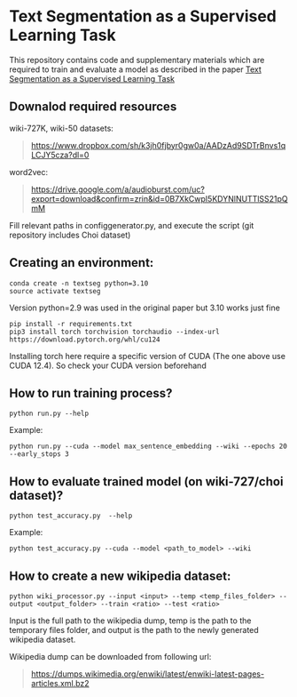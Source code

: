 # Text Segmentation as a Supervised Learning Task

This repository contains code and supplementary materials which are required to train and evaluate a model as described in the paper [Text Segmentation as a Supervised Learning Task](https://arxiv.org/abs/1803.09337)

## Downalod required resources

wiki-727K, wiki-50 datasets:

> https://www.dropbox.com/sh/k3jh0fjbyr0gw0a/AADzAd9SDTrBnvs1qLCJY5cza?dl=0

word2vec:

> https://drive.google.com/a/audioburst.com/uc?export=download&confirm=zrin&id=0B7XkCwpI5KDYNlNUTTlSS21pQmM

Fill relevant paths in configgenerator.py, and execute the script (git repository includes Choi dataset)

## Creating an environment:

    conda create -n textseg python=3.10
    source activate textseg

Version python=2.9 was used in the original paper but 3.10 works just fine

    pip install -r requirements.txt
    pip3 install torch torchvision torchaudio --index-url https://download.pytorch.org/whl/cu124

Installing torch here require a specific version of CUDA (The one above use CUDA 12.4). So check your CUDA version beforehand

## How to run training process?

    python run.py --help

Example:

    python run.py --cuda --model max_sentence_embedding --wiki --epochs 20 --early_stops 3

## How to evaluate trained model (on wiki-727/choi dataset)?

    python test_accuracy.py  --help

Example:

    python test_accuracy.py --cuda --model <path_to_model> --wiki

## How to create a new wikipedia dataset:

    python wiki_processor.py --input <input> --temp <temp_files_folder> --output <output_folder> --train <ratio> --test <ratio>

Input is the full path to the wikipedia dump, temp is the path to the temporary files folder, and output is the path to the newly generated wikipedia dataset.

Wikipedia dump can be downloaded from following url:

> https://dumps.wikimedia.org/enwiki/latest/enwiki-latest-pages-articles.xml.bz2
